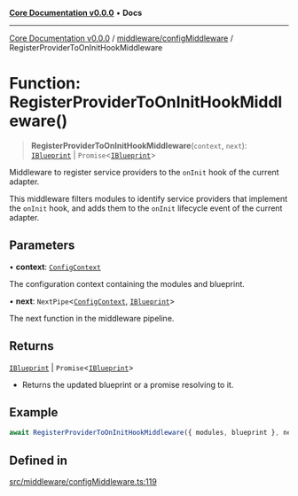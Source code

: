 [**Core Documentation v0.0.0**](../../../README.md) • **Docs**

***

[Core Documentation v0.0.0](../../../modules.md) / [middleware/configMiddleware](../README.md) / RegisterProviderToOnInitHookMiddleware

# Function: RegisterProviderToOnInitHookMiddleware()

> **RegisterProviderToOnInitHookMiddleware**(`context`, `next`): [`IBlueprint`](../../../definitions/type-aliases/IBlueprint.md) \| `Promise`\<[`IBlueprint`](../../../definitions/type-aliases/IBlueprint.md)\>

Middleware to register service providers to the `onInit` hook of the current adapter.

This middleware filters modules to identify service providers that implement the `onInit` hook,
and adds them to the `onInit` lifecycle event of the current adapter.

## Parameters

• **context**: [`ConfigContext`](../../../definitions/interfaces/ConfigContext.md)

The configuration context containing the modules and blueprint.

• **next**: `NextPipe`\<[`ConfigContext`](../../../definitions/interfaces/ConfigContext.md), [`IBlueprint`](../../../definitions/type-aliases/IBlueprint.md)\>

The next function in the middleware pipeline.

## Returns

[`IBlueprint`](../../../definitions/type-aliases/IBlueprint.md) \| `Promise`\<[`IBlueprint`](../../../definitions/type-aliases/IBlueprint.md)\>

- Returns the updated blueprint or a promise resolving to it.

## Example

```typescript
await RegisterProviderToOnInitHookMiddleware({ modules, blueprint }, next);
```

## Defined in

[src/middleware/configMiddleware.ts:119](https://github.com/stonemjs/core/blob/be89f756f02a94c320588453a86b3e95bc4e060f/src/middleware/configMiddleware.ts#L119)
